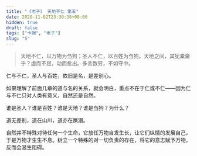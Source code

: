```yaml
---
title: "《老子》 天地不仁 第五"
date: 2020-11-02T23:30:38+08:00
hidden: true
draft: false
tags: ["卡揣", "老子"]
slug: "5"
---
```


> 天地不仁，以万物为刍狗；圣人不仁，以百姓为刍狗。天地之间，其犹橐龠乎？虚而不屈，动而愈出。多言数穷，不如守中。

仁与不仁，圣人与百姓，依旧是名，是差别心。

如果理解了前面几章的道与名的关系，就会明白，重点不在于仁或不仁——因为仁与不仁只对人类有意义，自然还是自然。

谁是圣人？谁是百姓？谁是天地？谁是刍狗？为什么？

道无差别，道在山川，道亦在屎溺。

自然并不特殊对待任何一个生命，它放任万物自发生长，让它们纵情的发展自己，于是万物才生生不息。树立一个特殊的对一切负责的存在，将它的意志赋予万物，反而会滋生阻碍。